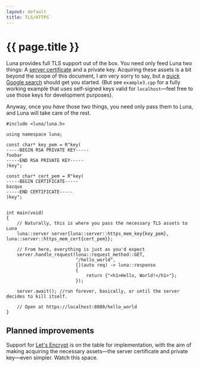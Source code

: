 ```yaml
---
layout: default
title: TLS/HTTPS
---
```


# {{ page.title }}

Luna provides full TLS support out of the box. You need only feed Luna two things: A
[server certificate](https://en.wikipedia.org/wiki/Transport_Layer_Security#Digital_certificates) and a
private key. Acquiring these assets is a bit beyond the scope of this document, I am very sorry to say, but a
[quick Google search](https://www.google.com/webhp?q=creating+HTTPS+keys) should get you started. (But see
`example3.cpp` for a fully working example that uses self-signed keys valid for `localhost`—feel free to use those
keys for development purposes).

Anyway, once you _have_ those two things, you need only pass them to Luna, and Luna will take care of the rest.

```
#include <luna/luna.h>

using namespace luna;

const char* key_pem = R"key(
-----BEGIN RSA PRIVATE KEY-----
foobar
-----END RSA PRIVATE KEY-----
)key";

const char* cert_pem = R"key(
-----BEGIN CERTIFICATE-----
bazqux
-----END CERTIFICATE-----
)key";


int main(void)
{
    // Naturally, this is where you pass the necessary TLS assets to Luna
    luna::server server{luna::server::https_mem_key{key_pem}, luna::server::https_mem_cert{cert_pem}};

    // From here, everything is just as you'd expect
    server.handle_request(luna::request_method::GET,
                          "/hello_world",
                          [](auto req) -> luna::response
                          {
                              return {"<h1>Hello, World!</h1>"};
                          });

    server.await(); //run forever, basically, or until the server decides to kill itself.

    // Open at https://localhost:8080/hello_world
}
```

## Planned improvements

Support for [Let's Encrypt](https://letsencrypt.org/) is on the table for implementation, with the aim of making acquiring the necessary
assets—the server certificate and private key—even simpler. Watch this space.